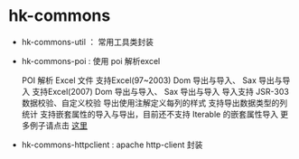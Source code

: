 # hk-commons
- hk-commons-util ： 常用工具类封装

- hk-commons-poi  : 使用 poi 解析excel

	POI 解析 Excel 文件
	支持Excel(97~2003) Dom 导出与导入、 Sax 导出与导入
	支持Excel(2007) Dom 导出与导入、 Sax 导出与导入
	导入支持 JSR-303数据校验、自定义校验
	导出使用注解定义每列的样式
	支持导出数据类型的列统计
	支持嵌套属性的导入与导出，目前还不支持 Iterable 的嵌套属性导入
	更多例子请点击 [这里](https://github.com/huankai/hk-examples/tree/master/hk-poi-example)

- hk-commons-httpclient : apache http-client 封装